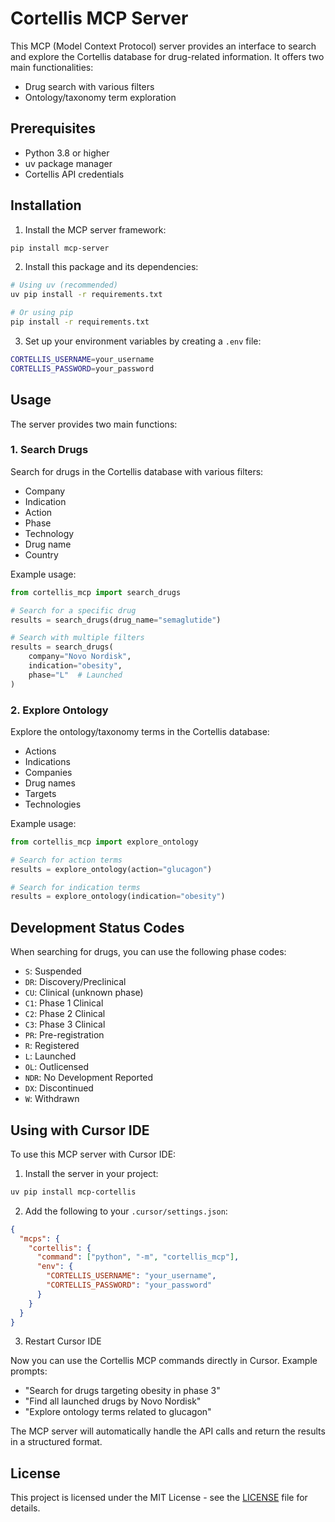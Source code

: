# Cortellis MCP Server

This MCP (Model Context Protocol) server provides an interface to search and explore the Cortellis database for drug-related information. It offers two main functionalities:
- Drug search with various filters
- Ontology/taxonomy term exploration

## Prerequisites

- Python 3.8 or higher
- uv package manager
- Cortellis API credentials

## Installation

1. Install the MCP server framework:
```bash
pip install mcp-server
```

2. Install this package and its dependencies:
```bash
# Using uv (recommended)
uv pip install -r requirements.txt

# Or using pip
pip install -r requirements.txt
```

3. Set up your environment variables by creating a `.env` file:
```bash
CORTELLIS_USERNAME=your_username
CORTELLIS_PASSWORD=your_password
```

## Usage

The server provides two main functions:

### 1. Search Drugs

Search for drugs in the Cortellis database with various filters:
- Company
- Indication
- Action
- Phase
- Technology
- Drug name
- Country

Example usage:
```python
from cortellis_mcp import search_drugs

# Search for a specific drug
results = search_drugs(drug_name="semaglutide")

# Search with multiple filters
results = search_drugs(
    company="Novo Nordisk",
    indication="obesity",
    phase="L"  # Launched
)
```

### 2. Explore Ontology

Explore the ontology/taxonomy terms in the Cortellis database:
- Actions
- Indications
- Companies
- Drug names
- Targets
- Technologies

Example usage:
```python
from cortellis_mcp import explore_ontology

# Search for action terms
results = explore_ontology(action="glucagon")

# Search for indication terms
results = explore_ontology(indication="obesity")
```

## Development Status Codes

When searching for drugs, you can use the following phase codes:
- `S`: Suspended
- `DR`: Discovery/Preclinical
- `CU`: Clinical (unknown phase)
- `C1`: Phase 1 Clinical
- `C2`: Phase 2 Clinical
- `C3`: Phase 3 Clinical
- `PR`: Pre-registration
- `R`: Registered
- `L`: Launched
- `OL`: Outlicensed
- `NDR`: No Development Reported
- `DX`: Discontinued
- `W`: Withdrawn

## Using with Cursor IDE

To use this MCP server with Cursor IDE:

1. Install the server in your project:
```bash
uv pip install mcp-cortellis
```

2. Add the following to your `.cursor/settings.json`:
```json
{
  "mcps": {
    "cortellis": {
      "command": ["python", "-m", "cortellis_mcp"],
      "env": {
        "CORTELLIS_USERNAME": "your_username",
        "CORTELLIS_PASSWORD": "your_password"
      }
    }
  }
}
```

3. Restart Cursor IDE

Now you can use the Cortellis MCP commands directly in Cursor. Example prompts:

- "Search for drugs targeting obesity in phase 3"
- "Find all launched drugs by Novo Nordisk"
- "Explore ontology terms related to glucagon"

The MCP server will automatically handle the API calls and return the results in a structured format.

## License

This project is licensed under the MIT License - see the [LICENSE](LICENSE) file for details.
